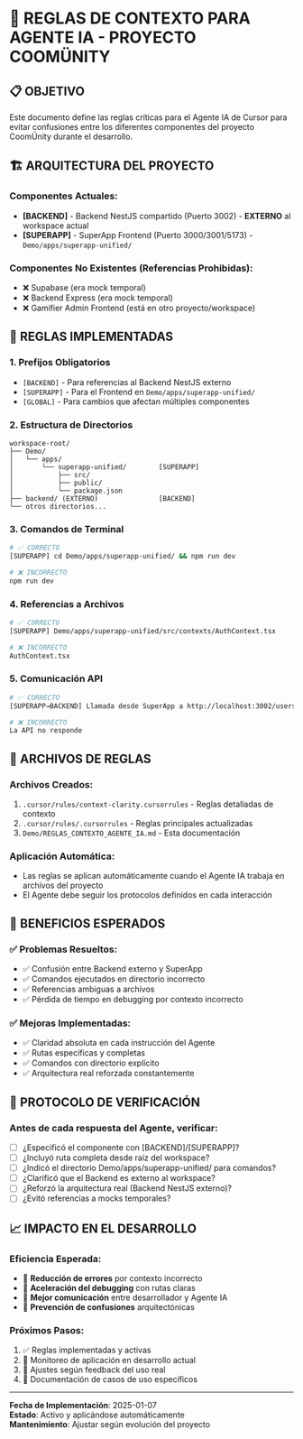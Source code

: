 # 🤖 REGLAS DE CONTEXTO PARA AGENTE IA - PROYECTO COOMÜNITY

## 📋 OBJETIVO

Este documento define las reglas críticas para el Agente IA de Cursor para evitar confusiones entre los diferentes componentes del proyecto CoomÜnity durante el desarrollo.

## 🏗️ ARQUITECTURA DEL PROYECTO

### Componentes Actuales:
- **[BACKEND]** - Backend NestJS compartido (Puerto 3002) - **EXTERNO** al workspace actual
- **[SUPERAPP]** - SuperApp Frontend (Puerto 3000/3001/5173) - `Demo/apps/superapp-unified/`

### Componentes No Existentes (Referencias Prohibidas):
- ❌ Supabase (era mock temporal)
- ❌ Backend Express (era mock temporal)
- ❌ Gamifier Admin Frontend (está en otro proyecto/workspace)

## 🔧 REGLAS IMPLEMENTADAS

### 1. **Prefijos Obligatorios**
- `[BACKEND]` - Para referencias al Backend NestJS externo
- `[SUPERAPP]` - Para el Frontend en `Demo/apps/superapp-unified/`
- `[GLOBAL]` - Para cambios que afectan múltiples componentes

### 2. **Estructura de Directorios**
```
workspace-root/
├── Demo/
│   └── apps/
│       └── superapp-unified/        [SUPERAPP]
│           ├── src/
│           ├── public/
│           └── package.json
├── backend/ (EXTERNO)               [BACKEND]
└── otros directorios...
```

### 3. **Comandos de Terminal**
```bash
# ✅ CORRECTO
[SUPERAPP] cd Demo/apps/superapp-unified/ && npm run dev

# ❌ INCORRECTO
npm run dev
```

### 4. **Referencias a Archivos**
```bash
# ✅ CORRECTO
[SUPERAPP] Demo/apps/superapp-unified/src/contexts/AuthContext.tsx

# ❌ INCORRECTO
AuthContext.tsx
```

### 5. **Comunicación API**
```bash
# ✅ CORRECTO
[SUPERAPP→BACKEND] Llamada desde SuperApp a http://localhost:3002/users

# ❌ INCORRECTO
La API no responde
```

## 📁 ARCHIVOS DE REGLAS

### Archivos Creados:
1. `.cursor/rules/context-clarity.cursorrules` - Reglas detalladas de contexto
2. `.cursor/rules/.cursorrules` - Reglas principales actualizadas
3. `Demo/REGLAS_CONTEXTO_AGENTE_IA.md` - Esta documentación

### Aplicación Automática:
- Las reglas se aplican automáticamente cuando el Agente IA trabaja en archivos del proyecto
- El Agente debe seguir los protocolos definidos en cada interacción

## 🎯 BENEFICIOS ESPERADOS

### ✅ Problemas Resueltos:
- ✅ Confusión entre Backend externo y SuperApp
- ✅ Comandos ejecutados en directorio incorrecto
- ✅ Referencias ambiguas a archivos
- ✅ Pérdida de tiempo en debugging por contexto incorrecto

### ✅ Mejoras Implementadas:
- ✅ Claridad absoluta en cada instrucción del Agente
- ✅ Rutas específicas y completas
- ✅ Comandos con directorio explícito
- ✅ Arquitectura real reforzada constantemente

## 🚨 PROTOCOLO DE VERIFICACIÓN

### Antes de cada respuesta del Agente, verificar:
- [ ] ¿Especificó el componente con [BACKEND]/[SUPERAPP]?
- [ ] ¿Incluyó ruta completa desde raíz del workspace?
- [ ] ¿Indicó el directorio Demo/apps/superapp-unified/ para comandos?
- [ ] ¿Clarificó que el Backend es externo al workspace?
- [ ] ¿Reforzó la arquitectura real (Backend NestJS externo)?
- [ ] ¿Evitó referencias a mocks temporales?

## 📈 IMPACTO EN EL DESARROLLO

### Eficiencia Esperada:
- 🚀 **Reducción de errores** por contexto incorrecto
- 🚀 **Aceleración del debugging** con rutas claras
- 🚀 **Mejor comunicación** entre desarrollador y Agente IA
- 🚀 **Prevención de confusiones** arquitectónicas

### Próximos Pasos:
1. ✅ Reglas implementadas y activas
2. 🔄 Monitoreo de aplicación en desarrollo actual
3. 🔄 Ajustes según feedback del uso real
4. 🔄 Documentación de casos de uso específicos

---

**Fecha de Implementación**: 2025-01-07  
**Estado**: Activo y aplicándose automáticamente  
**Mantenimiento**: Ajustar según evolución del proyecto 